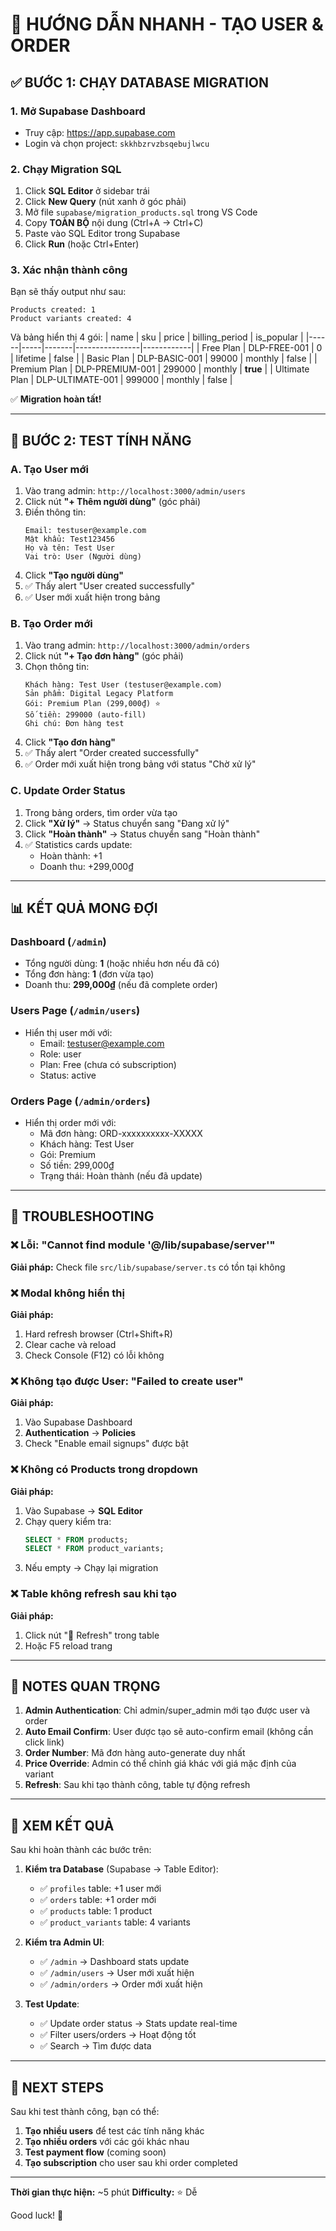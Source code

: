# 🚀 HƯỚNG DẪN NHANH - TẠO USER & ORDER

## ✅ BƯỚC 1: CHẠY DATABASE MIGRATION

### 1. Mở Supabase Dashboard
- Truy cập: https://app.supabase.com
- Login và chọn project: `skkhbzrvzbsqebujlwcu`

### 2. Chạy Migration SQL
1. Click **SQL Editor** ở sidebar trái
2. Click **New Query** (nút xanh ở góc phải)
3. Mở file `supabase/migration_products.sql` trong VS Code
4. Copy **TOÀN BỘ** nội dung (Ctrl+A → Ctrl+C)
5. Paste vào SQL Editor trong Supabase
6. Click **Run** (hoặc Ctrl+Enter)

### 3. Xác nhận thành công
Bạn sẽ thấy output như sau:
```
Products created: 1
Product variants created: 4
```

Và bảng hiển thị 4 gói:
| name | sku | price | billing_period | is_popular |
|------|-----|-------|----------------|------------|
| Free Plan | DLP-FREE-001 | 0 | lifetime | false |
| Basic Plan | DLP-BASIC-001 | 99000 | monthly | false |
| Premium Plan | DLP-PREMIUM-001 | 299000 | monthly | **true** |
| Ultimate Plan | DLP-ULTIMATE-001 | 999000 | monthly | false |

✅ **Migration hoàn tất!**

---

## 🎯 BƯỚC 2: TEST TÍNH NĂNG

### A. Tạo User mới

1. Vào trang admin: `http://localhost:3000/admin/users`
2. Click nút **"+ Thêm người dùng"** (góc phải)
3. Điền thông tin:
   ```
   Email: testuser@example.com
   Mật khẩu: Test123456
   Họ và tên: Test User
   Vai trò: User (Người dùng)
   ```
4. Click **"Tạo người dùng"**
5. ✅ Thấy alert "User created successfully"
6. ✅ User mới xuất hiện trong bảng

### B. Tạo Order mới

1. Vào trang admin: `http://localhost:3000/admin/orders`
2. Click nút **"+ Tạo đơn hàng"** (góc phải)
3. Chọn thông tin:
   ```
   Khách hàng: Test User (testuser@example.com)
   Sản phẩm: Digital Legacy Platform
   Gói: Premium Plan (299,000₫) ⭐
   Số tiền: 299000 (auto-fill)
   Ghi chú: Đơn hàng test
   ```
4. Click **"Tạo đơn hàng"**
5. ✅ Thấy alert "Order created successfully"
6. ✅ Order mới xuất hiện trong bảng với status "Chờ xử lý"

### C. Update Order Status

1. Trong bảng orders, tìm order vừa tạo
2. Click **"Xử lý"** → Status chuyển sang "Đang xử lý"
3. Click **"Hoàn thành"** → Status chuyển sang "Hoàn thành"
4. ✅ Statistics cards update:
   - Hoàn thành: +1
   - Doanh thu: +299,000₫

---

## 📊 KẾT QUẢ MONG ĐỢI

### Dashboard (`/admin`)
- Tổng người dùng: **1** (hoặc nhiều hơn nếu đã có)
- Tổng đơn hàng: **1** (đơn vừa tạo)
- Doanh thu: **299,000₫** (nếu đã complete order)

### Users Page (`/admin/users`)
- Hiển thị user mới với:
  - Email: testuser@example.com
  - Role: user
  - Plan: Free (chưa có subscription)
  - Status: active

### Orders Page (`/admin/orders`)
- Hiển thị order mới với:
  - Mã đơn hàng: ORD-xxxxxxxxxx-XXXXX
  - Khách hàng: Test User
  - Gói: Premium
  - Số tiền: 299,000₫
  - Trạng thái: Hoàn thành (nếu đã update)

---

## 🔧 TROUBLESHOOTING

### ❌ Lỗi: "Cannot find module '@/lib/supabase/server'"
**Giải pháp:** Check file `src/lib/supabase/server.ts` có tồn tại không

### ❌ Modal không hiển thị
**Giải pháp:** 
1. Hard refresh browser (Ctrl+Shift+R)
2. Clear cache và reload
3. Check Console (F12) có lỗi không

### ❌ Không tạo được User: "Failed to create user"
**Giải pháp:**
1. Vào Supabase Dashboard
2. **Authentication** → **Policies**
3. Check "Enable email signups" được bật

### ❌ Không có Products trong dropdown
**Giải pháp:**
1. Vào Supabase → **SQL Editor**
2. Chạy query kiểm tra:
   ```sql
   SELECT * FROM products;
   SELECT * FROM product_variants;
   ```
3. Nếu empty → Chạy lại migration

### ❌ Table không refresh sau khi tạo
**Giải pháp:**
1. Click nút "🔄 Refresh" trong table
2. Hoặc F5 reload trang

---

## 📝 NOTES QUAN TRỌNG

1. **Admin Authentication**: Chỉ admin/super_admin mới tạo được user và order
2. **Auto Email Confirm**: User được tạo sẽ auto-confirm email (không cần click link)
3. **Order Number**: Mã đơn hàng auto-generate duy nhất
4. **Price Override**: Admin có thể chỉnh giá khác với giá mặc định của variant
5. **Refresh**: Sau khi tạo thành công, table tự động refresh

---

## 🎉 XEM KẾT QUẢ

Sau khi hoàn thành các bước trên:

1. **Kiểm tra Database** (Supabase → Table Editor):
   - ✅ `profiles` table: +1 user mới
   - ✅ `orders` table: +1 order mới
   - ✅ `products` table: 1 product
   - ✅ `product_variants` table: 4 variants

2. **Kiểm tra Admin UI**:
   - ✅ `/admin` → Dashboard stats update
   - ✅ `/admin/users` → User mới xuất hiện
   - ✅ `/admin/orders` → Order mới xuất hiện

3. **Test Update**:
   - ✅ Update order status → Stats update real-time
   - ✅ Filter users/orders → Hoạt động tốt
   - ✅ Search → Tìm được data

---

## 🚀 NEXT STEPS

Sau khi test thành công, bạn có thể:

1. **Tạo nhiều users** để test các tính năng khác
2. **Tạo nhiều orders** với các gói khác nhau
3. **Test payment flow** (coming soon)
4. **Tạo subscription** cho user sau khi order completed

---

**Thời gian thực hiện:** ~5 phút
**Difficulty:** ⭐ Dễ

Good luck! 🎯
